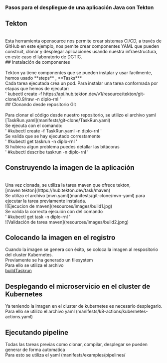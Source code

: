 ### Pasos para el despliegue de una aplicación Java con Tekton

## Tekton
<br>
Esta herramienta opensource nos permite  crear sistemas CI/CD, a través de GitHub en este ejemplo, nos pemite crear componentes YAML que pueden construit, clonar y desplegar aplicaciones usando nuestra infraestructura, en este caso el laboratorio de DGTIC.
<br>
## Instalación de componentes <br>
<br>
Tekton ya tiene componentes que se pueden instalar y usar facilmente, hemos usado **steps** , **Tasks***
<br>
Cada tarea ejecutada crea un pod. Para instalar una tarea conformada por etapas  que hemos de ejecutar:
<br>
'
kubectl create -f https://api.hub.tekton.dev/v1/resource/tekton/git-clone/0.9/raw -n diplo-rnl
'
<br>
##  Clonando desde repositorio Git <br>
<br>
Para clonar el código desde nuestro repositorio, se utilizo el archivo yaml
<br>
[TaskRun.yaml](manifests/git-clone/TaskRun.yaml)
<br>
Se ejecuta con el comando:
<br>
'
#kubectl create -f TaskRun.yaml -n diplo-rnl
'
<br>
Se valida que se hay ejecutado correstamente
<br>
'
#kubectl get taskrun -n diplo-rnl
'
<br>
Si hubiera algun problema puedes detallar las bitácoras
<br>
'
#kubectl describe taskrun <nombre-de-taskrun> -n diplo-rnl
'
<br>

## Construyendo la imagen  de la aplicación <br>
<br>
Una vez clonada,  se utiliza la tarea maven que ofrece tekton,
<br> 
[maven tekton](https://hub.tekton.dev/task/maven)
<br>
Se utilizo el archivo [mvn.yaml](manifests/git-clone/mvn-yaml) para ejecutar la tarea previamente instalada.
<br>
![Ejecucion de maven](resources/images/build1.jpg)
<br>
Se valida la correcta ejecuión con del comando 
<br>
'
#kubectl get task -n diplo-rnl
'
<br>
![Validación de tarea maven](resources/images/build2.jpng)
<br>

## Colocando la imagen en el registro <br>

Cuando la imagen se genera con éxito, se coloca la imagen al respositorio del cluster Kubernetes. <br>
Previamente se ha generado un filesystem  <br>
Para ello se utiliza el archivo  <br>
[buildTaskrun](manifests/git-cone/Taskrun.yaml) <br>

## Desplegando  el microservicio en el cluster de Kubernetes <br>

Ya teniendo la imagen en el cluster de kubernetes es necesario desplegarlo. Para ello se utilizo el archivo yaml (manifests/k8-actions/kubernetes-actions.yaml) <br>

## Ejecutando pipeline 

Todas las tareas previas como clonar, compilar, desplegar se pueden generar de forma automatica <br>
Para esto se utiliza el yaml (manifests/examples/pipelines/


